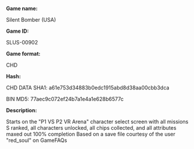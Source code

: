 ﻿**Game name:**

Silent Bomber (USA)

**Game ID:**

SLUS-00902

**Game format:**

CHD

**Hash:**

CHD DATA SHA1: a61e753d34883b0edc1915abd8d38aa00cbb3dca

BIN MD5: 77aec9c072ef24b7a1e4a1e628b6577c

**Description:**

Starts on the "P1 VS P2 VR Arena" character select screen with all missions S ranked, all characters unlocked, all chips collected, and all attributes maxed out
100% completion
Based on a save file courtesy of the user "red_soul" on GameFAQs